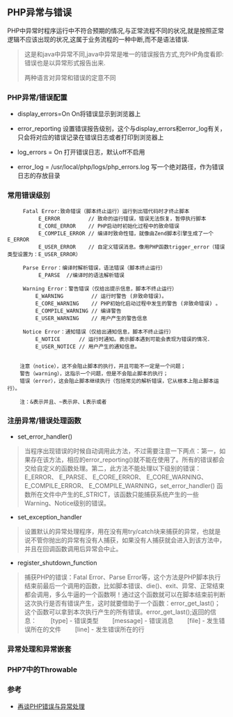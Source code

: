 ## PHP异常与错误

PHP中异常时程序运行中不符合预期的情况,与正常流程不同的状况,就是按照正常逻辑不应该出现的状况,这属于业务流程的一种中断,而不是语法错误.

> 这是和java中异常不同,java中异常是唯一的错误报告方式,充PHP角度看即:错误也是以异常形式报告出来.
>
> 两种语言对异常和错误的定意不同



### PHP异常/错误配置

- display_errors=On    On将错误显示到浏览器上

- error_reporting 设置错误报告级别，这个与display_errors和error_log有关，只会将对应的错误记录在错误日志或者打印到浏览器上
- log_errors = On   打开错误日志，默认off不启用
- error_log = /usr/local/php/logs/php_errors.log      写一个绝对路径，作为错误日志的存放目录

### 常用错误级别

~~~
     Fatal Error:致命错误（脚本终止运行）运行到出错代码时才终止脚本
          E_ERROR         // 致命的运行错误，错误无法恢复，暂停执行脚本
          E_CORE_ERROR    // PHP启动时初始化过程中的致命错误
          E_COMPILE_ERROR // 编译时致命性错，就像由Zend脚本引擎生成了一个E_ERROR
          E_USER_ERROR    // 自定义错误消息。像用PHP函数trigger_error（错误类型设置为：E_USER_ERROR）
  
     Parse Error：编译时解析错误，语法错误（脚本终止运行）
          E_PARSE  //编译时的语法解析错误
  
     Warning Error：警告错误（仅给出提示信息，脚本不终止运行）
         E_WARNING         // 运行时警告 (非致命错误)。
         E_CORE_WARNING    // PHP初始化启动过程中发生的警告 (非致命错误) 。
         E_COMPILE_WARNING // 编译警告
         E_USER_WARNING    // 用户产生的警告信息
 
     Notice Error：通知错误（仅给出通知信息，脚本不终止运行）
         E_NOTICE      // 运行时通知。表示脚本遇到可能会表现为错误的情况.
         E_USER_NOTICE // 用户产生的通知信息。
         
   
    注意（notice），这不会阻止脚本的执行，并且可能不一定是一个问题；
    警告（warning），这指示一个问题，但是不会阻止脚本的执行；
    错误（error），这会阻止脚本继续执行（包括常见的解析错误，它从根本上阻止脚本运行）。

    注：&表示并且、~表示非、L表示或者
~~~



### 注册异常/错误处理函数

- set_error_handler()

>  当程序出现错误的时候自动调用此方法，不过需要注意一下两点：第一，如果存在该方法，相应的error_reporting()就不能在使用了。所有的错误都会交给自定义的函数处理。第二，此方法不能处理以下级别的错误：E_ERROR、 E_PARSE、 E_CORE_ERROR、 E_CORE_WARNING、 E_COMPILE_ERROR、 E_COMPILE_WARNING，set_error_handler() 函数所在文件中产生的E_STRICT，该函数只能捕获系统产生的一些Warning、Notice级别的错误。

- set_exception_handler

> 设置默认的异常处理程序，用在没有用try/catch块来捕获的异常，也就是说不管你抛出的异常有没有人捕获，如果没有人捕获就会进入到该方法中，并且在回调函数调用后异常会中止。

- register_shutdown_function

> 捕获PHP的错误：Fatal Error、Parse Error等，这个方法是PHP脚本执行结束前最后一个调用的函数，比如脚本错误、die()、exit、异常、正常结束都会调用，多么牛逼的一个函数啊！通过这个函数就可以在脚本结束前判断这次执行是否有错误产生，这时就要借助于一个函数：error_get_last()；这个函数可以拿到本次执行产生的所有错误。error_get_last();返回的信息：
> 　　[type]           - 错误类型
> 　　[message] - 错误消息
> 　　[file]              - 发生错误所在的文件
> 　　[line]             - 发生错误所在的行

### 异常处理和异常嵌套



### PHP7中的Throwable







### 参考

- [再谈PHP错误与异常处理](https://www.zhaoyafei.cn/content.html?id=170641242245)